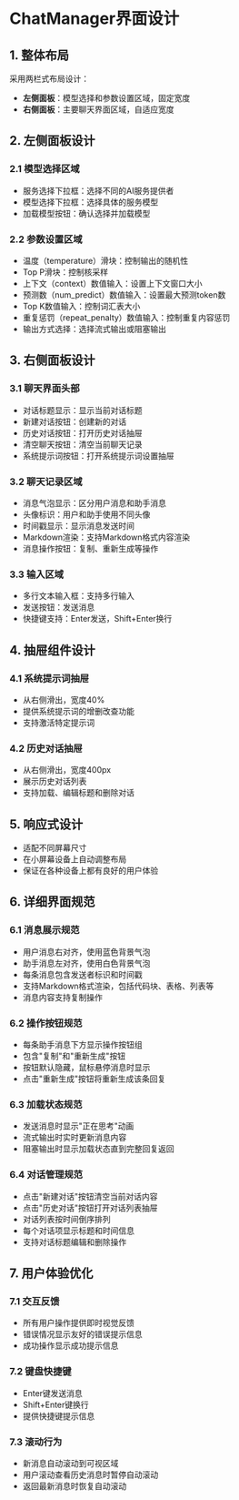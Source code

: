 # ChatManager界面设计

## 1. 整体布局
采用两栏式布局设计：
- **左侧面板**：模型选择和参数设置区域，固定宽度
- **右侧面板**：主要聊天界面区域，自适应宽度

## 2. 左侧面板设计

### 2.1 模型选择区域
- 服务选择下拉框：选择不同的AI服务提供者
- 模型选择下拉框：选择具体的服务模型
- 加载模型按钮：确认选择并加载模型

### 2.2 参数设置区域
- 温度（temperature）滑块：控制输出的随机性
- Top P滑块：控制核采样
- 上下文（context）数值输入：设置上下文窗口大小
- 预测数（num_predict）数值输入：设置最大预测token数
- Top K数值输入：控制词汇表大小
- 重复惩罚（repeat_penalty）数值输入：控制重复内容惩罚
- 输出方式选择：选择流式输出或阻塞输出

## 3. 右侧面板设计

### 3.1 聊天界面头部
- 对话标题显示：显示当前对话标题
- 新建对话按钮：创建新的对话
- 历史对话按钮：打开历史对话抽屉
- 清空聊天按钮：清空当前聊天记录
- 系统提示词按钮：打开系统提示词设置抽屉

### 3.2 聊天记录区域
- 消息气泡显示：区分用户消息和助手消息
- 头像标识：用户和助手使用不同头像
- 时间戳显示：显示消息发送时间
- Markdown渲染：支持Markdown格式内容渲染
- 消息操作按钮：复制、重新生成等操作

### 3.3 输入区域
- 多行文本输入框：支持多行输入
- 发送按钮：发送消息
- 快捷键支持：Enter发送，Shift+Enter换行

## 4. 抽屉组件设计

### 4.1 系统提示词抽屉
- 从右侧滑出，宽度40%
- 提供系统提示词的增删改查功能
- 支持激活特定提示词

### 4.2 历史对话抽屉
- 从右侧滑出，宽度400px
- 展示历史对话列表
- 支持加载、编辑标题和删除对话

## 5. 响应式设计
- 适配不同屏幕尺寸
- 在小屏幕设备上自动调整布局
- 保证在各种设备上都有良好的用户体验

## 6. 详细界面规范

### 6.1 消息展示规范
- 用户消息右对齐，使用蓝色背景气泡
- 助手消息左对齐，使用白色背景气泡
- 每条消息包含发送者标识和时间戳
- 支持Markdown格式渲染，包括代码块、表格、列表等
- 消息内容支持复制操作

### 6.2 操作按钮规范
- 每条助手消息下方显示操作按钮组
- 包含"复制"和"重新生成"按钮
- 按钮默认隐藏，鼠标悬停消息时显示
- 点击"重新生成"按钮将重新生成该条回复

### 6.3 加载状态规范
- 发送消息时显示"正在思考"动画
- 流式输出时实时更新消息内容
- 阻塞输出时显示加载状态直到完整回复返回

### 6.4 对话管理规范
- 点击"新建对话"按钮清空当前对话内容
- 点击"历史对话"按钮打开对话列表抽屉
- 对话列表按时间倒序排列
- 每个对话项显示标题和时间信息
- 支持对话标题编辑和删除操作

## 7. 用户体验优化

### 7.1 交互反馈
- 所有用户操作提供即时视觉反馈
- 错误情况显示友好的错误提示信息
- 成功操作显示成功提示信息

### 7.2 键盘快捷键
- Enter键发送消息
- Shift+Enter键换行
- 提供快捷键提示信息

### 7.3 滚动行为
- 新消息自动滚动到可视区域
- 用户滚动查看历史消息时暂停自动滚动
- 返回最新消息时恢复自动滚动